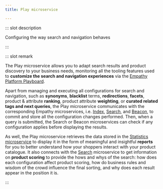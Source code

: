 ```yaml
---
title: Play microservice

---
```


::: slot description

Configuring the way search and navigation behaves

:::

::: slot remark

The Play microservice allows you to adapt search results and product discovery to your business needs, monitoring all the tooling features used to **customize the search and navigation experiences** via the [Empathy Platform Playboard](../play).

Apart from managing and executing all configurations for search and navigation, such as **synonyms**, **blacklist** terms, **redirections**, **facets**, product & attribute **ranking**, product attribute **weighting**, or **curated related tags and next queries**, the Play microservice communicates with the corresponding Empathy microservices, i.e. [Index](index-service), [Search](search-service), and [Beacon](beacon-service), to commit and store all the configuration changes performed. Then, when a query is submitted, the Search or Beacon microservices can check if any configuration applies before displaying the results.

As well, the Play microservice retrieves the data stored in the [Statistics microservice](stats-service) to display it in the form of meaningful and insightful **reports** for you to better understand how your shoppers interact with your product catalogue. It also connects with the [Search](search-service) microservice to get information on **product scoring** to provide the hows and whys of the search: how does each configuration affect product scoring, how do business rules and wisdom of the crowd influence the final sorting, and why does each result appear in the position it is.   

::: 
<MoreInfo>
<Flex theme="links">

<GoTo title="Play API" to="/develop-empathy-platform/api-reference/play-api"></GoTo>

</Flex>

</MoreInfo>